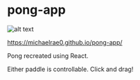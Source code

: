 # pong-app

![alt text](https://github.com/michaelrae0/pong-app/tree/master/src/images/preview.jpg)

https://michaelrae0.github.io/pong-app/

Pong recreated using React.

Either paddle is controllable. Click and drag!
